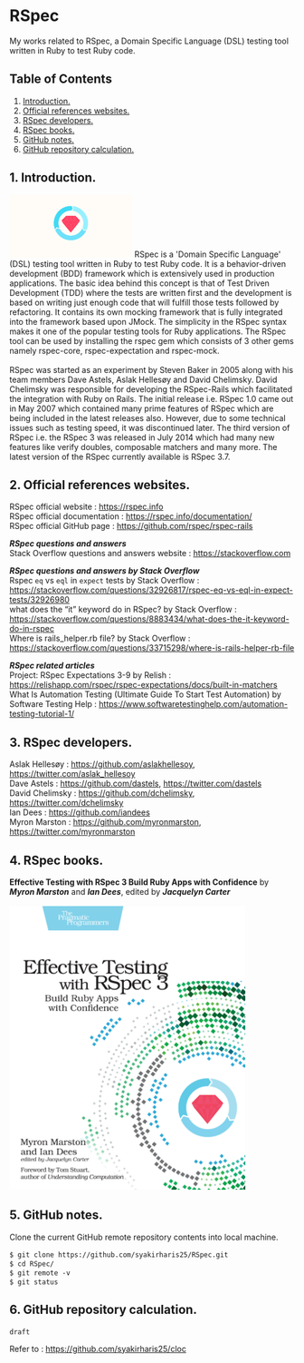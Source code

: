# RSpec
My works related to RSpec, a Domain Specific Language (DSL) testing tool written in Ruby to test Ruby code.

## Table of Contents
1. [Introduction.](#introduction)
2. [Official references websites.](#references)
3. [RSpec developers.](#developers)
4. [RSpec books.](#books)
5. [GitHub notes.](#github)
6. [GitHub repository calculation.](#calculation)

<a name="introduction"></a>
## 1. Introduction.
<img src="rspec.png" height="110"> 
RSpec is a 'Domain Specific Language' (DSL) testing tool written in Ruby to test Ruby code. It is a behavior-driven development (BDD) framework which is extensively used in production applications. The basic idea behind this concept is that of Test Driven Development (TDD) where the tests are written first and the development is based on writing just enough code that will fulfill those tests followed by refactoring. It contains its own mocking framework that is fully integrated into the framework based upon JMock. The simplicity in the RSpec syntax makes it one of the popular testing tools for Ruby applications. The RSpec tool can be used by installing the rspec gem which consists of 3 other gems namely rspec-core, rspec-expectation and rspec-mock.
<br /><br />
RSpec was started as an experiment by Steven Baker in 2005 along with his team members Dave Astels, Aslak Hellesøy and David Chelimsky. David Chelimsky was responsible for developing the RSpec-Rails which facilitated the integration with Ruby on Rails. The initial release i.e. RSpec 1.0 came out in May 2007 which contained many prime features of RSpec which are being included in the latest releases also. However, due to some technical issues such as testing speed, it was discontinued later. The third version of RSpec i.e. the RSpec 3 was released in July 2014 which had many new features like verify doubles, composable matchers and many more. The latest version of the RSpec currently available is RSpec 3.7.

<a name="references"></a>
## 2. Official references websites. 
RSpec official website : https://rspec.info <br />
RSpec official documentation : https://rspec.info/documentation/ <br />
RSpec official GitHub page : https://github.com/rspec/rspec-rails <br />

**_RSpec questions and answers_** <br />
Stack Overflow questions and answers website : https://stackoverflow.com <br />

**_RSpec questions and answers by Stack Overflow_** <br />
Rspec `eq` vs `eql` in `expect` tests by Stack Overflow : https://stackoverflow.com/questions/32926817/rspec-eq-vs-eql-in-expect-tests/32926980 <br />
what does the “it” keyword do in RSpec? by Stack Overflow : https://stackoverflow.com/questions/8883434/what-does-the-it-keyword-do-in-rspec <br />
Where is rails_helper.rb file? by Stack Overflow : https://stackoverflow.com/questions/33715298/where-is-rails-helper-rb-file <br />

**_RSpec related articles_** <br />
Project: RSpec Expectations 3-9 by Relish : https://relishapp.com/rspec/rspec-expectations/docs/built-in-matchers <br />
What Is Automation Testing (Ultimate Guide To Start Test Automation) by Software Testing Help : https://www.softwaretestinghelp.com/automation-testing-tutorial-1/ <br />

<a name="developers"></a>
## 3. RSpec developers.
Aslak Hellesøy : https://github.com/aslakhellesoy, https://twitter.com/aslak_hellesoy <br />
Dave Astels : https://github.com/dastels, https://twitter.com/dastels <br />
David Chelimsky : https://github.com/dchelimsky, https://twitter.com/dchelimsky <br />
Ian Dees : https://github.com/iandees <br />
Myron Marston : https://github.com/myronmarston, https://twitter.com/myronmarston <br />

<a name="books"></a>
## 4. RSpec books.
**Effective Testing with RSpec 3 Build Ruby Apps with Confidence** by **_Myron Marston_** and **_Ian Dees_**, edited by **_Jacquelyn Carter_**
<br /><br />
<img src="rspec3_book.jpg" height="500"> 
 
<a name="github"></a>
## 5. GitHub notes.
Clone the current GitHub remote repository contents into local machine.
```
$ git clone https://github.com/syakirharis25/RSpec.git
$ cd RSpec/
$ git remote -v
$ git status
```

<a name="calculation"></a>
## 6. GitHub repository calculation.
```
draft
```
Refer to : https://github.com/syakirharis25/cloc
